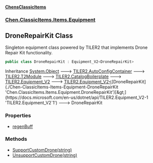 
#### [ChensClassicItems](./index 'index')

### [Chen.ClassicItems.Items.Equipment](./Chen-ClassicItems-Items-Equipment 'Chen.ClassicItems.Items.Equipment')

## DroneRepairKit Class
Singleton equipment class powered by TILER2 that implements Drone Repair Kit functionality.  
```csharp
public class DroneRepairKit : Equipment_V2<DroneRepairKit>
```
Inheritance [System.Object](https://docs.microsoft.com/en-us/dotnet/api/System.Object 'System.Object') &#129106; [TILER2.AutoConfigContainer](https://docs.microsoft.com/en-us/dotnet/api/TILER2.AutoConfigContainer 'TILER2.AutoConfigContainer') &#129106; [TILER2.T2Module](https://docs.microsoft.com/en-us/dotnet/api/TILER2.T2Module 'TILER2.T2Module') &#129106; [TILER2.CatalogBoilerplate](https://docs.microsoft.com/en-us/dotnet/api/TILER2.CatalogBoilerplate 'TILER2.CatalogBoilerplate') &#129106; [TILER2.Equipment_V2](https://docs.microsoft.com/en-us/dotnet/api/TILER2.Equipment_V2 'TILER2.Equipment_V2') &#129106; [TILER2.Equipment_V2&lt;](https://docs.microsoft.com/en-us/dotnet/api/TILER2.Equipment_V2-1 'TILER2.Equipment_V2`1')[DroneRepairKit](./Chen-ClassicItems-Items-Equipment-DroneRepairKit 'Chen.ClassicItems.Items.Equipment.DroneRepairKit')[&gt;](https://docs.microsoft.com/en-us/dotnet/api/TILER2.Equipment_V2-1 'TILER2.Equipment_V2`1') &#129106; DroneRepairKit  

### Properties
- [regenBuff](./Chen-ClassicItems-Items-Equipment-DroneRepairKit-regenBuff 'Chen.ClassicItems.Items.Equipment.DroneRepairKit.regenBuff')

### Methods
- [SupportCustomDrone(string)](./Chen-ClassicItems-Items-Equipment-DroneRepairKit-SupportCustomDrone(string) 'Chen.ClassicItems.Items.Equipment.DroneRepairKit.SupportCustomDrone(string)')
- [UnsupportCustomDrone(string)](./Chen-ClassicItems-Items-Equipment-DroneRepairKit-UnsupportCustomDrone(string) 'Chen.ClassicItems.Items.Equipment.DroneRepairKit.UnsupportCustomDrone(string)')
